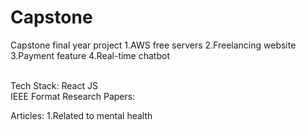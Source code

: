 # Capstone
Capstone final year project
1.AWS free servers
2.Freelancing website
3.Payment feature
4.Real-time chatbot

<br>
Tech Stack:
React JS

<br>
IEEE Format Research Papers:

Articles:
1.Related to mental health
